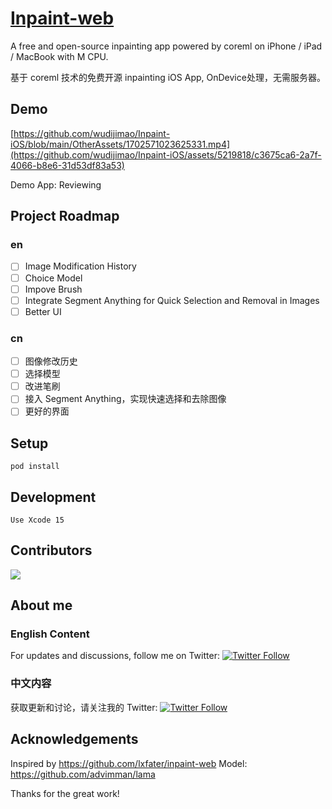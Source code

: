# [Inpaint-web](https://github.com/wudijimao/Inpaint-iOS)

A free and open-source inpainting app powered by coreml on iPhone / iPad / MacBook with M CPU.

基于 coreml 技术的免费开源 inpainting iOS App, OnDevice处理，无需服务器。

## Demo

[https://github.com/wudijimao/Inpaint-iOS/blob/main/OtherAssets/1702571023625331.mp4](https://github.com/wudijimao/Inpaint-iOS/assets/5219818/c3675ca6-2a7f-4066-b8e6-31d53df83a53)

Demo App: Reviewing

## Project Roadmap

### en

- [ ] Image Modification History
- [ ] Choice Model
- [ ] Impove Brush
- [ ] Integrate Segment Anything for Quick Selection and Removal in Images
- [ ] Better UI

### cn

- [ ] 图像修改历史
- [ ] 选择模型
- [ ] 改进笔刷
- [ ] 接入 Segment Anything，实现快速选择和去除图像
- [ ] 更好的界面

## Setup

`pod install`

## Development

`Use Xcode 15`

## Contributors

<a href="[https://github.com/wudijimao/Inpaint-iOS](https://github.com/wudijimao/Inpaint-iOS)/graphs/contributors">
  <img src="https://contrib.rocks/image?repo=wudijimao/Inpaint-iOS" />
</a>

## About me

### English Content

For updates and discussions, follow me on Twitter:
[![Twitter Follow](https://img.shields.io/twitter/follow/moeimiku?style=social)](https://twitter.com/moeimiku)

### 中文内容

获取更新和讨论，请关注我的 Twitter:
[![Twitter Follow](https://img.shields.io/twitter/follow/moeimiku?style=social)](https://twitter.com/moeimiku)

## Acknowledgements

Inspired by https://github.com/lxfater/inpaint-web 
Model: https://github.com/advimman/lama

Thanks for the great work!
